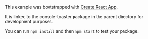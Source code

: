 This example was bootstrapped with [Create React App](https://github.com/facebook/create-react-app).

It is linked to the console-toaster package in the parent directory for development purposes.

You can run `npm install` and then `npm start` to test your package.
